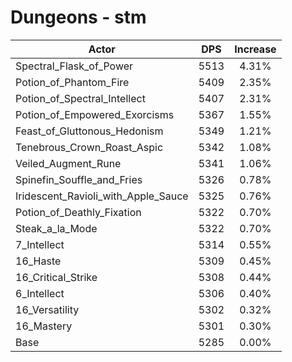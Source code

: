 # Dungeons - stm
| Actor | DPS | Increase |
|---|:---:|:---:|
|Spectral_Flask_of_Power|5513|4.31%|
|Potion_of_Phantom_Fire|5409|2.35%|
|Potion_of_Spectral_Intellect|5407|2.31%|
|Potion_of_Empowered_Exorcisms|5367|1.55%|
|Feast_of_Gluttonous_Hedonism|5349|1.21%|
|Tenebrous_Crown_Roast_Aspic|5342|1.08%|
|Veiled_Augment_Rune|5341|1.06%|
|Spinefin_Souffle_and_Fries|5326|0.78%|
|Iridescent_Ravioli_with_Apple_Sauce|5325|0.76%|
|Potion_of_Deathly_Fixation|5322|0.70%|
|Steak_a_la_Mode|5322|0.70%|
|7_Intellect|5314|0.55%|
|16_Haste|5309|0.45%|
|16_Critical_Strike|5308|0.44%|
|6_Intellect|5306|0.40%|
|16_Versatility|5302|0.32%|
|16_Mastery|5301|0.30%|
|Base|5285|0.00%|

